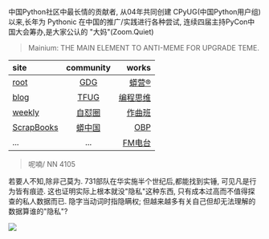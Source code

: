 中国Python社区中最长情的贡献者, 从04年共同创建 CPyUG(中国Python用户组)以来,长年为 Pythonic 在中国的推广/实践进行各种尝试, 连续四届主持PyCon中国大会筹办,是大家公认的 "大妈"(Zoom.Quiet)

> Mainium: THE MAIN ELEMENT TO ANTI-MEME FOR UPGRADE TEME.

| site | community | works |
| :-----| :----: | ----: |
| [root](http://zoomquiet.io/) | [GDG](https://blog.zhgdg.org/) | [蟒营®](https://doc.101.camp/) |
| [blog](https://blog.zoomquiet.io/pages/zoomquiet.html) | [TFUG](http://zh.tfug.world/) | [编程思维](https://py.101.camp/) |
| [weekly](http://weekly.pychina.org/) | [自怼圈](https://du.101.camp/) | [作曲班](https://mu.101.camp/) |
| [ScrapBooks](https://zoomquiet.io/collection.html) | [蟒中国](https://pychina.org/) | [OBP](https://zoomquiet.io/obp/index.html) |
| ... | ... | [FM电台](https://fm.101.camp/) |


> ​呢喃/ NN 4105

若要人不知,除非己莫为.
731部队在华实施半个世纪后,都能找到实锤,
可见凡是行为皆有痕迹.
这也证明实际上根本就没"隐私"这种东西,
只有成本过高而不值得探查的私人数据而已.
隐字当动词时指隐瞒权;
但越来越多有关自己但却无法理解的数据算谁的"隐私"?



![](http://ydlj.zoomquiet.top/ipic/2020-08-14-zq42-today-card-2008.014.jpeg)
